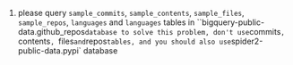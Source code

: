 1. please query `sample_commits`, `sample_contents`, `sample_files`, `sample_repos`, `languages` and `languages` tables in ``bigquery-public-data.github_repos` database to solve this problem, don't use `commits`, `contents`, `files` and `repos` tables, and you should also use `spider2-public-data.pypi` database